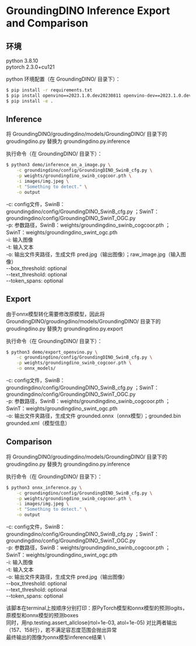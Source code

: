 # GroundingDINO Inference Export and Comparison

## 环境

python 3.8.10 \
pytorch 2.3.0+cu121

python 环境配置（在 GroundingDINO/ 目录下）：

```bash
$ pip install -r requirements.txt
$ pip install openvino==2023.1.0.dev20230811 openvino-dev==2023.1.0.dev20230811 onnx onnxruntime
$ pip install -e .
```

## Inference

将 GroundingDINO/groudingdino/models/GroundingDINO/ 目录下的 groudingdino.py 替换为 groundingdino.py.inference

执行命令（在 GroundingDINO/ 目录下）：

```bash
$ python3 demo/inference_on_a_image.py \
    -c groundingdino/config/GroundingDINO_SwinB_cfg.py \
    -p weights/groundingdino_swinb_cogcoor.pth \
    -i images/img.jpeg \
    -t "Something to detect." \
    -o output
```

-c: config文件，SwinB：groundingdino/config/GroundingDINO_SwinB_cfg.py ；SwinT：groundingdino/config/GroundingDINO_SwinT_OGC.py \
-p: 参数路径，SwinB：weights/groundingdino_swinb_cogcoor.pth ；SwinT：weights/groundingdino_swint_ogc.pth \
-i: 输入图像 \
-t: 输入文本 \
-o: 输出文件夹路径，生成文件 pred.jpg（输出图像）；raw_image.jpg（输入图像）\
--box_threshold: optional \
--text_threshold: optional \
--token_spans: optional

## Export

由于onnx模型转化需要修改原模型，因此将 GroundingDINO/groudingdino/models/GroundingDINO/ 目录下的 groudingdino.py 替换为 groundingdino.py.export

执行命令（在 GroundingDINO/ 目录下）：

```bash
$ python3 demo/export_openvino.py \
    -c groundingdino/config/GroundingDINO_SwinB_cfg.py \
    -p weights/groundingdino_swinb_cogcoor.pth \
    -o onnx_models/
```

-c: config文件，SwinB：groundingdino/config/GroundingDINO_SwinB_cfg.py ；SwinT：groundingdino/config/GroundingDINO_SwinT_OGC.py \
-p: 参数路径，SwinB：weights/groundingdino_swinb_cogcoor.pth ；SwinT：weights/groundingdino_swint_ogc.pth \
-o: 输出文件夹路径，生成文件 grounded.onnx（onnx模型）；grounded.bin  grounded.xml（模型信息）

## Comparison

将 GroundingDINO/groudingdino/models/GroundingDINO/ 目录下的 groudingdino.py 替换为 groundingdino.py.inference

执行命令（在 GroundingDINO/ 目录下）：

```bash
$ python3 onnx_inference.py \
    -c groundingdino/config/GroundingDINO_SwinB_cfg.py \
    -p weights/groundingdino_swinb_cogcoor.pth \
    -i images/img.jpeg \
    -t "Something to detect." \
    -o output
```

-c: config文件，SwinB：groundingdino/config/GroundingDINO_SwinB_cfg.py ；SwinT：groundingdino/config/GroundingDINO_SwinT_OGC.py \
-p: 参数路径，SwinB：weights/groundingdino_swinb_cogcoor.pth ；SwinT：weights/groundingdino_swint_ogc.pth \
-i: 输入图像 \
-t: 输入文本 \
-o: 输出文件夹路径，生成文件 pred.jpg（输出图像） \
--box_threshold: optional \
--text_threshold: optional \
--token_spans: optional

该脚本在terminal上按顺序分别打印：原PyTorch模型和onnx模型的预测logits，原模型和onnx模型的预测boxes \
同时，用np.testing.assert_allclose(rtol=1e-03, atol=1e-05) 对比两者输出（157、158行），若不满足容忍度范围会抛出异常 \
最终输出的图像为onnx模型inference结果 \
